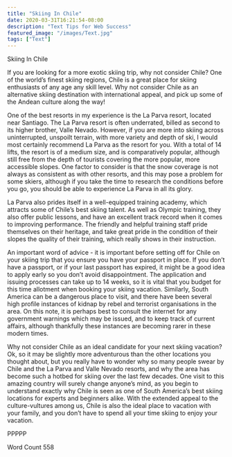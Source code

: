 ```yaml
---
title: "Skiing In Chile"
date: 2020-03-31T16:21:54-08:00
description: "Text Tips for Web Success"
featured_image: "/images/Text.jpg"
tags: ["Text"]
---
```


Skiing In Chile

If you are looking for a more exotic skiing trip, why not consider Chile? One of the world’s finest skiing regions, Chile is a great place for skiing enthusiasts of any age any skill level.  Why not consider Chile as an alternative skiing destination with international appeal, and pick up some of the Andean culture along the way!

One of the best resorts in my experience is the La Parva resort, located near Santiago. The La Parva resort is often underrated, billed as second to its higher brother, Valle Nevado.  However, if you are more into skiing across uninterrupted, unspoilt terrain, with more variety and depth of ski, I would most certainly recommend La Parva as the resort for you.  With a total of 14 lifts, the resort is of a medium size, and is comparatively popular, although still free from the depth of tourists covering the more popular, more accessible slopes.  One factor to consider is that the snow coverage is not always as consistent as with other resorts, and this may pose a problem for some skiers, although if you take the time to research the conditions before you go, you should be able to experience La Parva in all its glory.

La Parva also prides itself in a well-equipped training academy, which attracts some of Chile’s best skiing talent.  As well as Olympic training, they also offer public lessons, and have an excellent track record when it comes to improving performance.  The friendly and helpful training staff pride themselves on their heritage, and take great pride in the condition of their slopes the quality of their training, which really shows in their instruction. 

An important word of advice - it is important before setting off for Chile on your skiing trip that you ensure you have your passport in place.  If you don’t have a passport, or if your last passport has expired, it might be a good idea to apply early so you don’t avoid disappointment.  The application and issuing processes can take up to 14 weeks, so it is vital that you budget for this time allotment when booking your skiing vacation.
Similarly, South America can be a dangerous place to visit, and there have been several high profile instances of kidnap by rebel and terrorist organisations in the area.  On this note, it is perhaps best to consult the internet for any government warnings which may be issued, and to keep track of current affairs, although thankfully these instances are becoming rarer in these modern times. 

Why not consider Chile as an ideal candidate for your next skiing vacation?  Ok, so it may be slightly more adventurous than the other locations you thought about, but you really have to wonder why so many people swear by Chile and the La Parva and Valle Nevado resorts, and why the area has become such a hotbed for skiing over the last few decades.  One visit to this amazing country will surely change anyone’s mind, as you begin to understand exactly why Chile is seen as one of South America’s best skiing locations for experts and beginners alike.  With the extended appeal to the culture-vultures among us, Chile is also the ideal place to vacation with your family, and you don’t have to spend all your time skiing to enjoy your vacation.

PPPPP

Word Count 558


